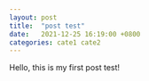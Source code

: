 ```yaml
---
layout: post
title:  "post test"
date:   2021-12-25 16:19:00 +0800
categories: cate1 cate2
---
```

Hello, this is my first post test!
